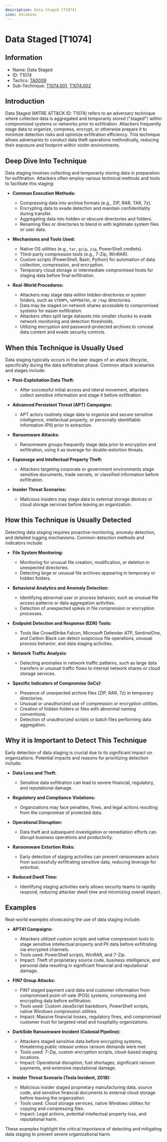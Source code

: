 ```yaml
---
description: Data Staged [T1074]
icon: database
---
```


# Data Staged [T1074]

## Information

- Name: Data Staged
- ID: T1074
- Tactics: [TA0009](../TA0009/TA0009.md)
- Sub-Technique: [T1074.001](./T1074.001.md), [T1074.002](./T1074.002.md)

## Introduction

Data Staged (MITRE ATT&CK ID: T1074) refers to an adversary technique where collected data is aggregated and temporarily stored ("staged") within compromised systems or networks prior to exfiltration. Attackers frequently stage data to organize, compress, encrypt, or otherwise prepare it to minimize detection risks and optimize exfiltration efficiency. This technique allows adversaries to conduct data theft operations methodically, reducing their exposure and footprint within victim environments.

## Deep Dive Into Technique

Data staging involves collecting and temporarily storing data in preparation for exfiltration. Attackers often employ various technical methods and tools to facilitate this staging:

- **Common Execution Methods:**

  - Compressing data into archive formats (e.g., ZIP, RAR, TAR, 7z).
  - Encrypting data to evade detection and maintain confidentiality during transfer.
  - Aggregating data into hidden or obscure directories and folders.
  - Renaming files or directories to blend in with legitimate system files or user data.

- **Mechanisms and Tools Used:**

  - Native OS utilities (e.g., `tar`, `gzip`, `zip`, PowerShell cmdlets).
  - Third-party compression tools (e.g., 7-Zip, WinRAR).
  - Custom scripts (PowerShell, Bash, Python) for automation of data collection, compression, and encryption.
  - Temporary cloud storage or intermediate compromised hosts for staging data before final exfiltration.

- **Real-World Procedures:**
  - Attackers may stage data within hidden directories or system folders, such as `%TEMP%`, `%APPDATA%`, or `/tmp` directories.
  - Data may be staged on network shares accessible to compromised systems for easier exfiltration.
  - Attackers often split large datasets into smaller chunks to evade network monitoring and detection thresholds.
  - Utilizing encryption and password-protected archives to conceal data content and evade security controls.

## When this Technique is Usually Used

Data staging typically occurs in the later stages of an attack lifecycle, specifically during the data exfiltration phase. Common attack scenarios and stages include:

- **Post-Exploitation Data Theft:**

  - After successful initial access and lateral movement, attackers collect sensitive information and stage it before exfiltration.

- **Advanced Persistent Threat (APT) Campaigns:**

  - APT actors routinely stage data to organize and secure sensitive intelligence, intellectual property, or personally identifiable information (PII) prior to extraction.

- **Ransomware Attacks:**

  - Ransomware groups frequently stage data prior to encryption and exfiltration, using it as leverage for double-extortion threats.

- **Espionage and Intellectual Property Theft:**

  - Attackers targeting corporate or government environments stage sensitive documents, trade secrets, or classified information before exfiltration.

- **Insider Threat Scenarios:**
  - Malicious insiders may stage data to external storage devices or cloud storage services before leaving an organization.

## How this Technique is Usually Detected

Detecting data staging requires proactive monitoring, anomaly detection, and detailed logging mechanisms. Common detection methods and indicators include:

- **File System Monitoring:**

  - Monitoring for unusual file creation, modification, or deletion in unexpected directories.
  - Detecting large or unusual file archives appearing in temporary or hidden folders.

- **Behavioral Analytics and Anomaly Detection:**

  - Identifying abnormal user or process behavior, such as unusual file access patterns or data aggregation activities.
  - Detection of unexpected spikes in file compression or encryption processes.

- **Endpoint Detection and Response (EDR) Tools:**

  - Tools like CrowdStrike Falcon, Microsoft Defender ATP, SentinelOne, and Carbon Black can detect suspicious file operations, unusual process behavior, and data staging activities.

- **Network Traffic Analysis:**

  - Detecting anomalies in network traffic patterns, such as large data transfers or unusual traffic flows to internal network shares or cloud storage services.

- **Specific Indicators of Compromise (IoCs):**
  - Presence of unexpected archive files (ZIP, RAR, 7z) in temporary directories.
  - Unusual or unauthorized use of compression or encryption utilities.
  - Creation of hidden folders or files with abnormal naming conventions.
  - Detection of unauthorized scripts or batch files performing data aggregation.

## Why it is Important to Detect This Technique

Early detection of data staging is crucial due to its significant impact on organizations. Potential impacts and reasons for prioritizing detection include:

- **Data Loss and Theft:**

  - Sensitive data exfiltration can lead to severe financial, regulatory, and reputational damage.

- **Regulatory and Compliance Violations:**

  - Organizations may face penalties, fines, and legal actions resulting from the compromise of protected data.

- **Operational Disruption:**

  - Data theft and subsequent investigation or remediation efforts can disrupt business operations and productivity.

- **Ransomware Extortion Risks:**

  - Early detection of staging activities can prevent ransomware actors from successfully exfiltrating sensitive data, reducing leverage for extortion.

- **Reduced Dwell Time:**
  - Identifying staging activities early allows security teams to rapidly respond, reducing attacker dwell time and minimizing overall impact.

## Examples

Real-world examples showcasing the use of data staging include:

- **APT41 Campaigns:**

  - Attackers utilized custom scripts and native compression tools to stage sensitive intellectual property and PII data before exfiltrating via encrypted channels.
  - Tools used: PowerShell scripts, WinRAR, and 7-Zip.
  - Impact: Theft of proprietary source code, business intelligence, and personal data resulting in significant financial and reputational damage.

- **FIN7 Group Attacks:**

  - FIN7 staged payment card data and customer information from compromised point-of-sale (POS) systems, compressing and encrypting data before exfiltration.
  - Tools used: Custom JavaScript backdoors, PowerShell scripts, native Windows compression utilities.
  - Impact: Massive financial losses, regulatory fines, and compromised customer trust for targeted retail and hospitality organizations.

- **DarkSide Ransomware Incident (Colonial Pipeline):**

  - Attackers staged sensitive data before encrypting systems, threatening public release unless ransom demands were met.
  - Tools used: 7-Zip, custom encryption scripts, cloud-based staging locations.
  - Impact: Operational disruption, fuel shortages, significant ransom payments, and extensive reputational damage.

- **Insider Threat Scenario (Tesla Incident, 2018):**
  - Malicious insider staged proprietary manufacturing data, source code, and sensitive financial documents to external cloud storage before leaving the organization.
  - Tools used: Cloud storage services, native Windows utilities for copying and compressing files.
  - Impact: Legal actions, potential intellectual property loss, and reputational harm.

These examples highlight the critical importance of detecting and mitigating data staging to prevent severe organizational harm.
